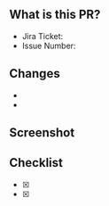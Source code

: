 ## What is this PR?
- Jira Ticket: 
- Issue Number: 

## Changes
- 
- 

## Screenshot


## Checklist
- [x]
- [x]
